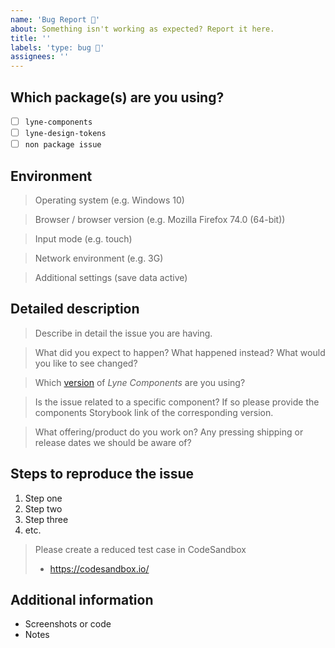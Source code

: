 ```yaml
---
name: 'Bug Report 🐛'
about: Something isn't working as expected? Report it here.
title: ''
labels: 'type: bug 🐛'
assignees: ''
---
```


<!-- Feel free to remove sections that aren't relevant.

## Title line template: [Title]: Brief description

If this is a specific bug concerning one of [our projects](https://github.com/lyne-design-system/lyne/README.md#our-projects) please place the bug report there and have a look if it has already been reported/solved.

If not please help us out by filling out a couple of details below!

-->

## Which package(s) are you using?

<!--
  Add an x in one of the options below, for example:
- [x] package name
-->

- [ ] `lyne-components`
- [ ] `lyne-design-tokens`
- [ ] `non package issue`

## Environment

> Operating system (e.g. Windows 10)

> Browser / browser version (e.g. Mozilla Firefox 74.0 (64-bit))

> Input mode (e.g. touch)

> Network environment (e.g. 3G)

> Additional settings (save data active)

## Detailed description

> Describe in detail the issue you are having.

> What did you expect to happen? What happened instead? What would you like to
> see changed?

> Which [version](https://lyne-components-deployments.netlify.app/) of *Lyne Components* are you using?

> Is the issue related to a specific component? If so please provide the components Storybook link of the corresponding version.

> What offering/product do you work on? Any pressing shipping or release dates we
> should be aware of?

## Steps to reproduce the issue

1. Step one
2. Step two
3. Step three
4. etc.

> Please create a reduced test case in CodeSandbox
>
> - https://codesandbox.io/

## Additional information

- Screenshots or code
- Notes
